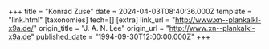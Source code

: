 +++
title = "Konrad Zuse"
date = 2024-04-03T08:40:36.000Z
template = "link.html"
[taxonomies]
tech=[]
[extra]
link_url = "http://www.xn--plankalkl-x9a.de/"
origin_title = "J. A. N. Lee"
origin_url = "http://www.xn--plankalkl-x9a.de"
published_date = "1994-09-30T12:00:00.000Z"
+++
